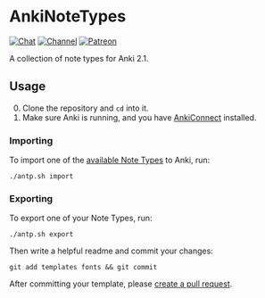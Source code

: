 # AnkiNoteTypes

[![Chat](https://img.shields.io/badge/chat-join-green.svg)](https://tatsumoto-ren.github.io/blog/join-our-community.html)
[![Channel](https://shields.io/badge/channel-subscribe-blue?logo=telegram&color=3faee8)](https://t.me/ajatt_tools)
[![Patreon](https://img.shields.io/badge/patreon-support-orange)](https://www.patreon.com/bePatron?u=43555128)

A collection of note types for Anki 2.1.

## Usage

0. Clone the repository and `cd` into it.
1. Make sure Anki is running, and you have
[AnkiConnect](https://ankiweb.net/shared/info/2055492159)
installed.

### Importing

To import one of the
[available Note Types](https://github.com/Ajatt-Tools/AnkiNoteTypes/tree/main/templates)
to Anki, run:

```
./antp.sh import
```

### Exporting

To export one of your Note Types, run:

```
./antp.sh export
```

Then write a helpful readme and commit your changes:

```
git add templates fonts && git commit
```

After committing your template, please [create a pull request](https://github.com/Ajatt-Tools/AnkiNoteTypes/pulls).
